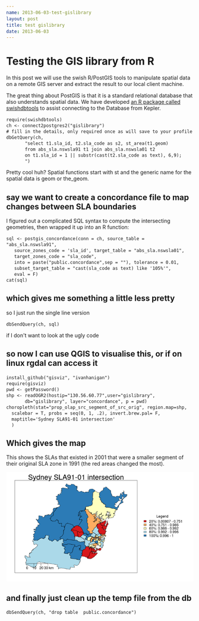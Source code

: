 ```yaml
---
name: 2013-06-03-test-gislibrary
layout: post
title: test gislibrary
date: 2013-06-03
---
```


# Testing the GIS library from R
In this post we will use the swish R/PostGIS tools to manipulate spatial data on a remote GIS server and extract the result to our local client machine.

The great thing about PostGIS is that it is a standard relational database that also understands spatial data.  We have developed [an R package called swishdbtools](http://swish-climate-impact-assessment.github.io/tools/swishdbtools/swishdbtools-downloads.html) to assist connecting to the Database from Kepler.

    require(swishdbtools)
    ch <- connect2postgres2("gislibrary")
    # fill in the details, only required once as will save to your profile
    dbGetQuery(ch, 
           "select t1.sla_id, t2.sla_code as s2, st_area(t1.geom)
           from abs_sla.nswsla91 t1 join abs_sla.nswsla01 t2 
           on t1.sla_id = 1 || substr(cast(t2.sla_code as text), 6,9);
           ")

Pretty cool huh?  Spatial functions start with st and the generic name for the spatial data is geom or the_geom.

## say we want to create a concordance file to map changes between SLA boundaries
I figured out a complicated SQL syntax to compute the intersecting geometries, then wrapped it up into an R function:


    sql <- postgis_concordance(conn = ch, source_table = "abs_sla.nswsla91",
       source_zones_code = 'sla_id', target_table = "abs_sla.nswsla01",
       target_zones_code = "sla_code",
       into = paste("public.concordance",sep = ""), tolerance = 0.01,
       subset_target_table = "cast(sla_code as text) like '105%'", 
       eval = F) 
    cat(sql)


## which gives me something a little less pretty
so I just run the single line version

    dbSendQuery(ch, sql)
    
if I don't want to look at the ugly code

## so now I can use QGIS to visualise this, or if on linux rgdal can access it
    install_github("gisviz", "ivanhanigan")
    require(gisviz)
    pwd <- getPassword()
    shp <- readOGR2(hostip="130.56.60.77",user="gislibrary",
           db="gislibrary", layer="concordance", p = pwd)
    choropleth(stat="prop_olap_src_segment_of_src_orig", region.map=shp, 
      scalebar = T, probs = seq(0, 1, .2), invert.brew.pal= F, 
      maptitle='Sydney SLA91-01 intersection'
      )
      
## Which gives the map
This shows the SLAs that existed in 2001 that were a smaller segment of their original SLA zone in 1991 (the red areas changed the most).

![nswconc.png](/images/nswconc.png)

## and finally just clean up the temp file from the db

    dbSendQuery(ch, "drop table  public.concordance")
